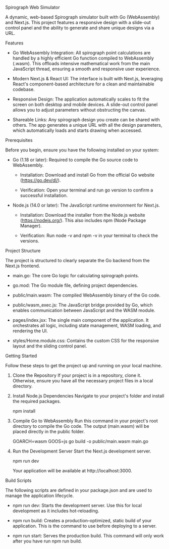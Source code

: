 Spirograph Web Simulator

A dynamic, web-based Spirograph simulator built with Go (WebAssembly) and Next.js. This project features a responsive design with a slide-out control panel and the ability to generate and share unique designs via a URL.

Features

* Go WebAssembly Integration: All spirograph point calculations are handled by a highly efficient Go function compiled to WebAssembly (.wasm). This offloads intensive mathematical work from the main JavaScript thread, ensuring a smooth and responsive user experience.

* Modern Next.js & React UI: The interface is built with Next.js, leveraging React's component-based architecture for a clean and maintainable codebase.

* Responsive Design: The application automatically scales to fit the screen on both desktop and mobile devices. A slide-out control panel allows you to adjust parameters without obstructing the canvas.

* Shareable Links: Any spirograph design you create can be shared with others. The app generates a unique URL with all the design parameters, which automatically loads and starts drawing when accessed.

Prerequisites

Before you begin, ensure you have the following installed on your system:

* Go (1.18 or later): Required to compile the Go source code to WebAssembly.

  * Installation: Download and install Go from the official Go website (https://go.dev/dl/).

  * Verification: Open your terminal and run go version to confirm a successful installation.

* Node.js (14.0 or later): The JavaScript runtime environment for Next.js.

  * Installation: Download the installer from the Node.js website (https://nodejs.org/). This also includes npm (Node Package Manager).

  * Verification: Run node -v and npm -v in your terminal to check the versions.

Project Structure

The project is structured to clearly separate the Go backend from the Next.js frontend.

* main.go: The core Go logic for calculating spirograph points.

* go.mod: The Go module file, defining project dependencies.

* public/main.wasm: The compiled WebAssembly binary of the Go code.

* public/wasm_exec.js: The JavaScript bridge provided by Go, which enables communication between JavaScript and the WASM module.

* pages/index.jsx: The single main component of the application. It orchestrates all logic, including state management, WASM loading, and rendering the UI.

* styles/Home.module.css: Contains the custom CSS for the responsive layout and the sliding control panel.

Getting Started

Follow these steps to get the project up and running on your local machine.

1. Clone the Repository
   If your project is in a repository, clone it. Otherwise, ensure you have all the necessary project files in a local directory.

2. Install Node.js Dependencies
   Navigate to your project's folder and install the required packages.

   npm install

3. Compile Go to WebAssembly
   Run this command in your project's root directory to compile the Go code. The output (main.wasm) will be placed directly in the public folder.

   GOARCH=wasm GOOS=js go build -o public/main.wasm main.go

4. Run the Development Server
   Start the Next.js development server.

   npm run dev

   Your application will be available at http://localhost:3000.

Build Scripts

The following scripts are defined in your package.json and are used to manage the application lifecycle.

* npm run dev: Starts the development server. Use this for local development as it includes hot-reloading.

* npm run build: Creates a production-optimized, static build of your application. This is the command to use before deploying to a server.

* npm run start: Serves the production build. This command will only work after you have run npm run build.

